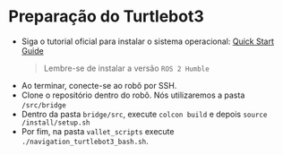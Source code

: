 # Preparação do Turtlebot3

 - Siga o tutorial oficial para instalar o sistema operacional: [Quick Start Guide](https://emanual.robotis.com/docs/en/platform/turtlebot3/quick-start/)
    > Lembre-se de instalar a versão `ROS 2 Humble`
- Ao terminar, conecte-se ao robô por SSH.
- Clone o repositório dentro do robô. Nós utilizaremos a pasta `/src/bridge`
- Dentro da pasta `bridge/src`, execute `colcon build` e depois `source /install/setup.sh`
- Por fim, na pasta `vallet_scripts` execute `./navigation_turtlebot3_bash.sh`.